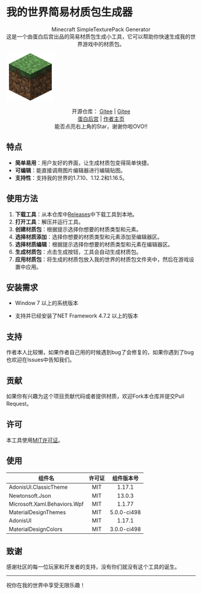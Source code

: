 # 我的世界简易材质包生成器

<center>
	<span>Minecraft SimpleTexturePack Generator</span>
</center>

<center>
	<span>这是一个由蛋白后宫出品的简易材质包生成小工具，它可以帮助你快速生成我的世界游戏中的材质包。</span>
</center>

![pack.png](./pack.png)


<center>
	<span>开源仓库：</span>
	<a href="https://gitee.com/dbhg/MinecraftResourcePack_Builder">Gitee</a>
	<span> | </span>
	<a href="https://gitee.com/dbhg/MinecraftResourcePack_Builder">Gitee</a>
</center>

<center>
	<a href="https://dbhg.top">蛋白后宫</a>
	<span> | </span>
	<a href="https://alwolf.cn">作者主页</a>
</center>

<center>
	<span> 能否点亮右上角的Star，谢谢你啦OVO!! </span>
</center>


## 特点

- **简单易用**：用户友好的界面，让生成材质包变得简单快捷。
- **可编辑**：能直接调用图片编辑器进行编辑贴图。
- **支持性**：支持我的世界的1.7.10、1.12.2和1.16.5。

## 使用方法

1. **下载工具**：从本仓库中[Releases](releases)中下载工具到本地。
2. **打开工具**：解压并运行工具。
3. **创建材质包**：根据提示选择你想要的材质类型和元素。
4. **选择材质添加**：选择你想要的材质类型和元素添加至编辑器区。
5. **选择材质编辑**：根据提示选择你想要的材质类型和元素在编辑器区。
6. **生成材质包**：点击生成按钮，工具会自动生成材质包。
7. **应用材质包**：将生成的材质包放入我的世界的材质包文件夹中，然后在游戏设置中应用。

## 安装需求

- Window 7 以上的系统版本

- 支持并已经安装了NET Framework 4.7.2 以上的版本

## 支持

作者本人比较懒，如果作者自己用的时候遇到bug了会修复的，如果你遇到了bug也欢迎在Issues中告知我们。

## 贡献

如果你有兴趣为这个项目贡献代码或者提供材质，欢迎Fork本仓库并提交Pull Request。

## 许可

本工具使用[MIT许可证](LICENSE)。

## 使用

| 组件名                      | 许可证 | 组件版本号 |
|---------------------------|:--------:|:---------:|
| AdonisUI.ClassicTheme     | MIT      | 1.17.1    |
| Newtonsoft.Json           | MIT      | 13.0.3    |
| Microsoft.Xaml.Behaviors.Wpf | MIT      | 1.1.77     |
| MaterialDesignThemes      | MIT      | 5.0.0-ci498 |
| AdonisUI                  | MIT      | 1.17.1    |
| MaterialDesignColors      | MIT      | 3.0.0-ci498 |

## 致谢

感谢社区的每一位玩家和开发者的支持，没有你们就没有这个工具的诞生。

---

祝你在我的世界中享受无限乐趣！
